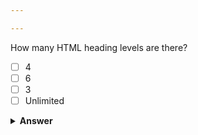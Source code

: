 ```yaml
---

---
```


How many HTML heading levels are there?

- [ ] 4
- [ ] 6
- [ ] 3
- [ ] Unlimited

<details><summary><b>Answer</b></summary>
<p>
  Answer: <strong>Unlimited</strong>
</p>
</details>